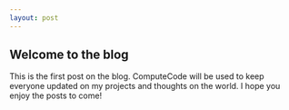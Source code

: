 ```yaml
---
layout: post
---
```


Welcome to the blog
---

This is the first post on the blog. ComputeCode will be used to keep everyone updated on my projects and thoughts on the world. I hope you enjoy the posts to come!
